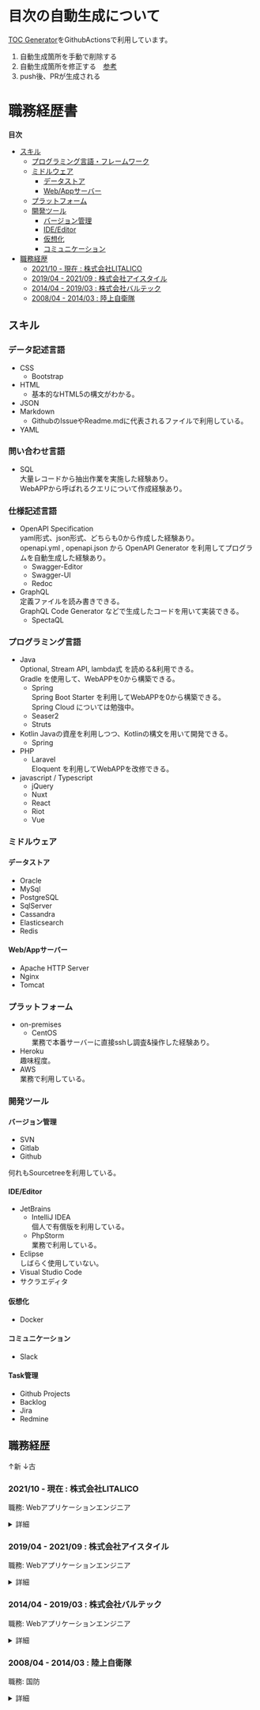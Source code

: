 # 目次の自動生成について

[TOC Generator](https://github.com/technote-space/toc-generator)をGithubActionsで利用しています。

1. 自動生成箇所を手動で削除する
1. 自動生成箇所を修正する　[参考](https://github.com/mabubu0203/Curriculum-Vitae/wiki/Toc-Generatorの活用について)
1. push後、PRが生成される

# 職務経歴書

<!-- START doctoc generated TOC please keep comment here to allow auto update -->
<!-- DON'T EDIT THIS SECTION, INSTEAD RE-RUN doctoc TO UPDATE -->
<!-- param::title::**目次**:: -->
**目次**

- [スキル](#%E3%82%B9%E3%82%AD%E3%83%AB)
  - [プログラミング言語・フレームワーク](#%E3%83%97%E3%83%AD%E3%82%B0%E3%83%A9%E3%83%9F%E3%83%B3%E3%82%B0%E8%A8%80%E8%AA%9E%E3%83%BB%E3%83%95%E3%83%AC%E3%83%BC%E3%83%A0%E3%83%AF%E3%83%BC%E3%82%AF)
  - [ミドルウェア](#%E3%83%9F%E3%83%89%E3%83%AB%E3%82%A6%E3%82%A7%E3%82%A2)
    - [データストア](#%E3%83%87%E3%83%BC%E3%82%BF%E3%82%B9%E3%83%88%E3%82%A2)
    - [Web/Appサーバー](#webapp%E3%82%B5%E3%83%BC%E3%83%90%E3%83%BC)
  - [プラットフォーム](#%E3%83%97%E3%83%A9%E3%83%83%E3%83%88%E3%83%95%E3%82%A9%E3%83%BC%E3%83%A0)
  - [開発ツール](#%E9%96%8B%E7%99%BA%E3%83%84%E3%83%BC%E3%83%AB)
    - [バージョン管理](#%E3%83%90%E3%83%BC%E3%82%B8%E3%83%A7%E3%83%B3%E7%AE%A1%E7%90%86)
    - [IDE/Editor](#ideeditor)
    - [仮想化](#%E4%BB%AE%E6%83%B3%E5%8C%96)
    - [コミュニケーション](#%E3%82%B3%E3%83%9F%E3%83%A5%E3%83%8B%E3%82%B1%E3%83%BC%E3%82%B7%E3%83%A7%E3%83%B3)
- [職務経歴](#%E8%81%B7%E5%8B%99%E7%B5%8C%E6%AD%B4)
  - [2021/10 - 現在 : 株式会社LITALICO](#202110---%E7%8F%BE%E5%9C%A8--%E6%A0%AA%E5%BC%8F%E4%BC%9A%E7%A4%BElitalico)
  - [2019/04 - 2021/09 : 株式会社アイスタイル](#201904---202109--%E6%A0%AA%E5%BC%8F%E4%BC%9A%E7%A4%BE%E3%82%A2%E3%82%A4%E3%82%B9%E3%82%BF%E3%82%A4%E3%83%AB)
  - [2014/04 - 2019/03 : 株式会社バルテック](#201404---201903--%E6%A0%AA%E5%BC%8F%E4%BC%9A%E7%A4%BE%E3%83%90%E3%83%AB%E3%83%86%E3%83%83%E3%82%AF)
  - [2008/04 - 2014/03 : 陸上自衛隊](#200804---201403--%E9%99%B8%E4%B8%8A%E8%87%AA%E8%A1%9B%E9%9A%8A)

<!-- END doctoc generated TOC please keep comment here to allow auto update -->

## スキル

### データ記述言語

- CSS  
  - Bootstrap  
- HTML  
  - 基本的なHTML5の構文がわかる。
- JSON  
- Markdown  
  - GithubのIssueやReadme.mdに代表されるファイルで利用している。
- YAML  

### 問い合わせ言語

- SQL  
  大量レコードから抽出作業を実施した経験あり。  
  WebAPPから呼ばれるクエリについて作成経験あり。

### 仕様記述言語

- OpenAPI Specification  
  yaml形式、json形式、どちらも0から作成した経験あり。  
  openapi.yml , openapi.json から OpenAPI Generator を利用してプログラムを自動生成した経験あり。  
  - Swagger-Editor  
  - Swagger-UI  
  - Redoc  
- GraphQL  
  定義ファイルを読み書きできる。  
  GraphQL Code Generator などで生成したコードを用いて実装できる。
  - SpectaQL  

### プログラミング言語

- Java  
  Optional, Stream API, lambda式 を読める&利用できる。  
  Gradle を使用して、WebAPPを0から構築できる。  
  - Spring  
    Spring Boot Starter を利用してWebAPPを0から構築できる。  
    Spring Cloud については勉強中。  
  - Seaser2  
  - Struts  
- Kotlin
  Javaの資産を利用しつつ、Kotlinの構文を用いて開発できる。
  - Spring  
- PHP
  - Laravel  
    Eloquent を利用してWebAPPを改修できる。  
- javascript / Typescript  
  - jQuery  
  - Nuxt  
  - React  
  - Riot   
  - Vue  

### ミドルウェア

#### データストア

- Oracle
- MySql
- PostgreSQL
- SqlServer
- Cassandra
- Elasticsearch
- Redis

#### Web/Appサーバー

- Apache HTTP Server
- Nginx
- Tomcat

### プラットフォーム

- on-premises  
  - CentOS  
    業務で本番サーバーに直接sshし調査&操作した経験あり。  
- Heroku  
  趣味程度。  
- AWS  
  業務で利用している。  

### 開発ツール

#### バージョン管理

- SVN  
- Gitlab  
- Github  
  
何れもSourcetreeを利用している。

#### IDE/Editor

- JetBrains  
  - IntelliJ IDEA  
    個人で有償版を利用している。 
  - PhpStorm  
    業務で利用している。
- Eclipse  
  しばらく使用していない。  
- Visual Studio Code  
- サクラエディタ  

#### 仮想化

- Docker

#### コミュニケーション

- Slack

#### Task管理

- Github Projects
- Backlog
- Jira
- Redmine

## 職務経歴

↑新 ↓古

### 2021/10 - 現在 : 株式会社LITALICO

職務: Webアプリケーションエンジニア

<details>
  <summary>詳細</summary>
  WIP
</details>

### 2019/04 - 2021/09 : 株式会社アイスタイル

職務: Webアプリケーションエンジニア

<details>
  <summary>詳細</summary>
  WIP
</details>

### 2014/04 - 2019/03 : 株式会社バルテック

職務: Webアプリケーションエンジニア

<details>
  <summary>詳細</summary>
  WIP
</details>

### 2008/04 - 2014/03 : 陸上自衛隊

職務: 国防

<details>
  <summary>詳細</summary>
  WIP
</details>